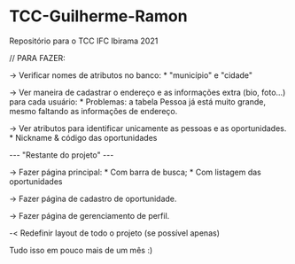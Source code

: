 # TCC-Guilherme-Ramon
Repositório para o TCC IFC Ibirama 2021

// PARA FAZER:

-> Verificar nomes de atributos no banco:
    * "município" e "cidade"

-> Ver maneira de cadastrar o endereço e as informações extra (bio, foto...) para cada usuário:
    * Problemas: a tabela Pessoa já está muito grande,
      mesmo faltando as informações de endereço.

-> Ver atributos para identificar unicamente as pessoas e as oportunidades.
    * Nickname & código das oportunidades

--- "Restante do projeto" ---

-> Fazer página principal:
    * Com barra de busca;
    * Com listagem das oportunidades

-> Fazer página de cadastro de oportunidade.

-> Fazer página de gerenciamento de perfil.

-< Redefinir layout de todo o projeto (se possível apenas)

Tudo isso em pouco mais de um mês :)
